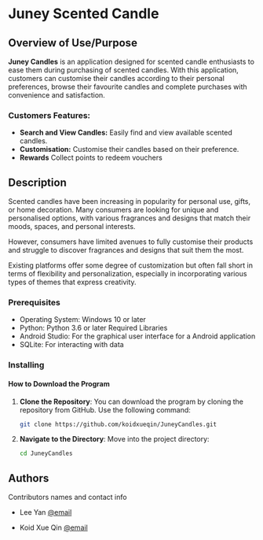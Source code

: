 # Juney Scented Candle

## Overview of Use/Purpose
**Juney Candles** is an application designed for scented candle enthusiasts to ease them during purchasing of scented candles. With this application, customers can customise their candles according to their personal preferences, browse their favourite candles and complete purchases with convenience and satisfaction.
### Customers Features:
- **Search and View Candles:** Easily find and view available scented candles.
- **Customisation:** Customise their candles based on their preference.
- **Rewards** Collect points to redeem vouchers

## Description

Scented candles have been increasing in popularity for personal use, gifts, or home decoration. Many consumers are looking for unique and personalised options, with various fragrances and designs that match their moods, spaces, and personal interests. 

However, consumers have limited avenues to fully customise their products and struggle to discover fragrances and designs that suit them the most. 

Existing platforms offer some degree of customization but often fall short in terms of flexibility and personalization, especially in incorporating various types of themes that express creativity. 


### Prerequisites
- Operating System: Windows 10 or later
- Python: Python 3.6 or later
Required Libraries
- Android Studio: For the graphical user interface for a Android application
- SQLite: For interacting with data

### Installing

#### How to Download the Program

1. **Clone the Repository**:
   You can download the program by cloning the repository from GitHub. Use the following command:

   ```bash
   git clone https://github.com/koidxueqin/JuneyCandles.git
   ```

2. **Navigate to the Directory**:
   Move into the project directory:

   ```bash
   cd JuneyCandles
   ```



## Authors

Contributors names and contact info

- Lee Yan [@email](p22013987@student.newinti.edu.my)

- Koid Xue Qin [@email](p21013129@student.newinti.edu.my)
